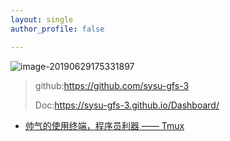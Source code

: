 ```yaml
---
layout: single
author_profile: false

---
```


![image-20190629175331897](../img/logo.png)

>github:https://github.com/sysu-gfs-3
>
>Doc:https://sysu-gfs-3.github.io/Dashboard/



- [帅气的使用终端，程序员利器 —— Tmux](../Tmux)

